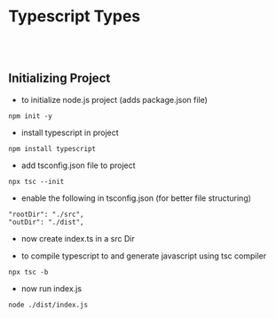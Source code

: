 # Typescript Types

<br/>
<br/>

## Initializing Project

- to initialize node.js project (adds package.json file)
```
npm init -y
```
- install typescript in project
```
npm install typescript
```
- add tsconfig.json file to project
```
npx tsc --init
```

- enable the following in tsconfig.json (for better file structuring)
```
"rootDir": "./src",
"outDir": "./dist",
```

- now create index.ts in a src Dir

- to compile typescript to and generate javascript using tsc compiler
```
npx tsc -b
```
- now run index.js
```
node ./dist/index.js
```